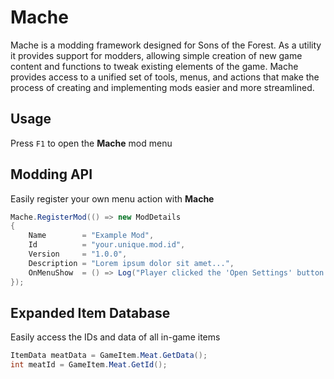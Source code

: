 # Mache

Mache is a modding framework designed for Sons of the Forest. As a utility it provides support for modders, allowing simple creation of new game content and functions to tweak existing elements of the game. Mache provides access to a unified set of tools, menus, and actions that make the process of creating and implementing mods easier and more streamlined.

## Usage
Press `F1` to open the **Mache** mod menu

## Modding API
Easily register your own menu action with **Mache**
```cs
Mache.RegisterMod(() => new ModDetails
{
	Name		= "Example Mod",
	Id			= "your.unique.mod.id",
	Version		= "1.0.0",
	Description	= "Lorem ipsum dolor sit amet...",
	OnMenuShow	= () => Log("Player clicked the 'Open Settings' button for your mod")
});
```

## Expanded Item Database
Easily access the IDs and data of all in-game items
```cs
ItemData meatData = GameItem.Meat.GetData();
int meatId = GameItem.Meat.GetId();
```